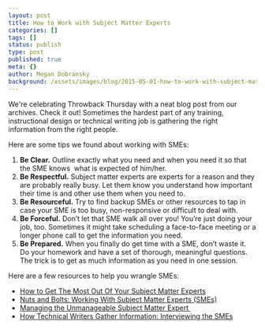 ```yaml
---
layout: post
title: How to Work with Subject Matter Experts
categories: []
tags: []
status: publish
type: post
published: true
meta: {}
author: Megan Dobransky
background: /assets/images/blog/2015-05-01-how-to-work-with-subject-matter-experts.jpg
---
```

We're celebrating Throwback Thursday with a neat blog post from our archives. Check it out! Sometimes the hardest part of any training, instructional design or technical writing job is gathering the right information from the right people. 

Here are some tips we found about working with SMEs:

1. **Be Clear.** Outline exactly what you need and when you need it so that the SME knows  what is expected of him/her.
2. **Be Respectful.** Subject matter experts are experts for a reason and they are probably really busy. Let them know you understand how important their time is and other use them when you need to.
3. **Be Resourceful.** Try to find backup SMEs or other resources to tap in case your SME is too busy, non-responsive or difficult to deal with.
4. **Be Forceful.** Don’t let that SME walk all over you! You’re just doing your job, too. Sometimes it might take scheduling a face-to-face meeting or a longer phone call to get the information you need.
5. **Be Prepared.** When you finally do get time with a SME, don’t waste it. Do your homework and have a set of thorough, meaningful questions. The trick is to get as much information as you need in one session.

Here are a few resources to help you wrangle SMEs:

* [How to Get The Most Out Of Your Subject Matter Experts](http://bit.ly/ZPlxJ0)
* [Nuts and Bolts: Working With Subject Matter Experts (SMEs)](http://bit.ly/ZPlzAF)
* [Managing the Unmanageable Subject Matter Expert ](http://bit.ly/ZPlI7h)
* [How Technical Writers Gather Information: Interviewing the SMEs](http://bit.ly/ZPlLjv)
